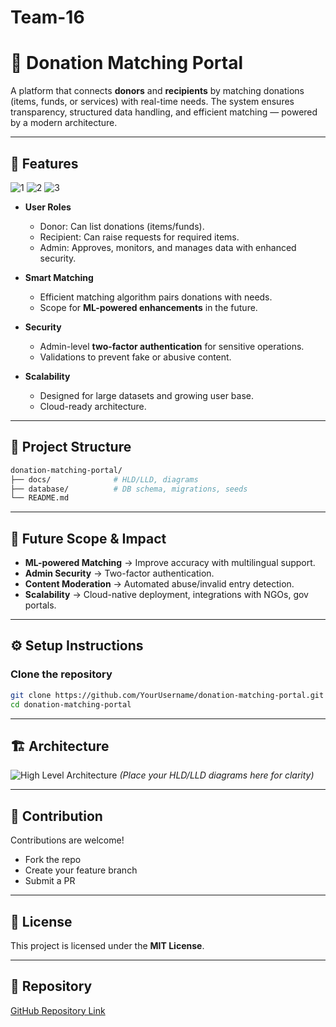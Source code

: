# Team-16

# 🤝 Donation Matching Portal

A platform that connects **donors** and **recipients** by matching donations (items, funds, or services) with real-time needs.
The system ensures transparency, structured data handling, and efficient matching — powered by a modern architecture.

---

## 🚀 Features

![1](https://github.com/user-attachments/assets/7fde156c-0522-411e-b869-1fb7d95bcc46)
![2](https://github.com/user-attachments/assets/fe820168-9870-42ae-a4fe-bf0b5c1d9796)
![3](https://github.com/user-attachments/assets/915c9561-b71f-4bfe-8b30-0af0fe3b8c2b)


* **User Roles**

  * Donor: Can list donations (items/funds).
  * Recipient: Can raise requests for required items.
  * Admin: Approves, monitors, and manages data with enhanced security.

* **Smart Matching**

  * Efficient matching algorithm pairs donations with needs.
  * Scope for **ML-powered enhancements** in the future.

* **Security**

  * Admin-level **two-factor authentication** for sensitive operations.
  * Validations to prevent fake or abusive content.

* **Scalability**

  * Designed for large datasets and growing user base.
  * Cloud-ready architecture.

---

## 📂 Project Structure

```bash
donation-matching-portal/
├── docs/              # HLD/LLD, diagrams
├── database/          # DB schema, migrations, seeds
└── README.md
```

---

## 🔐 Future Scope & Impact

* **ML-powered Matching** → Improve accuracy with multilingual support.
* **Admin Security** → Two-factor authentication.
* **Content Moderation** → Automated abuse/invalid entry detection.
* **Scalability** → Cloud-native deployment, integrations with NGOs, gov portals.

---

## ⚙️ Setup Instructions

### Clone the repository

```bash
git clone https://github.com/YourUsername/donation-matching-portal.git
cd donation-matching-portal
```

---

## 🏗️ Architecture

![High Level Architecture](docs/hld-diagram.png)
*(Place your HLD/LLD diagrams here for clarity)*

---

## 📌 Contribution

Contributions are welcome!

* Fork the repo
* Create your feature branch
* Submit a PR

---

## 📜 License

This project is licensed under the **MIT License**.

---

## 🔗 Repository

[GitHub Repository Link]((https://github.com/Mastercard-Code-For-Change-2-0/Team-16/blob/main/README.md))
